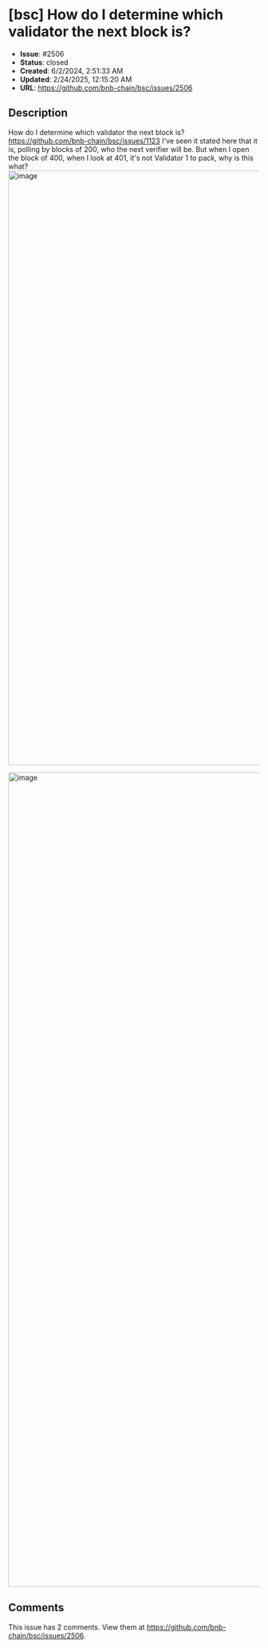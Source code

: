 # [bsc] How do I determine which validator the next block is?

- **Issue**: #2506
- **Status**: closed
- **Created**: 6/2/2024, 2:51:33 AM
- **Updated**: 2/24/2025, 12:15:20 AM
- **URL**: https://github.com/bnb-chain/bsc/issues/2506

## Description

How do I determine which validator the next block is?
https://github.com/bnb-chain/bsc/issues/1123
I've seen it stated here that it is, polling by blocks of 200, who the next verifier will be. But when I open the block of 400, when I look at 401, it's not Validator 1 to pack, why is this what?
<img width="1190" alt="image" src="https://github.com/bnb-chain/bsc/assets/38453834/dac836f4-f400-4760-81fd-6b3fc56cf858">

<img width="1630" alt="image" src="https://github.com/bnb-chain/bsc/assets/38453834/150eb518-8d30-47ee-9bd2-5e23ac666e5a">


## Comments

This issue has 2 comments. View them at https://github.com/bnb-chain/bsc/issues/2506.

